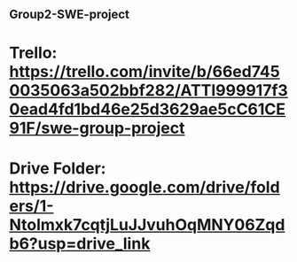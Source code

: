 ## Group2-SWE-project
# Trello: https://trello.com/invite/b/66ed7450035063a502bbf282/ATTI999917f30ead4fd1bd46e25d3629ae5cC61CE91F/swe-group-project
# Drive Folder: https://drive.google.com/drive/folders/1-Ntolmxk7cqtjLuJJvuhOqMNY06Zqdb6?usp=drive_link
